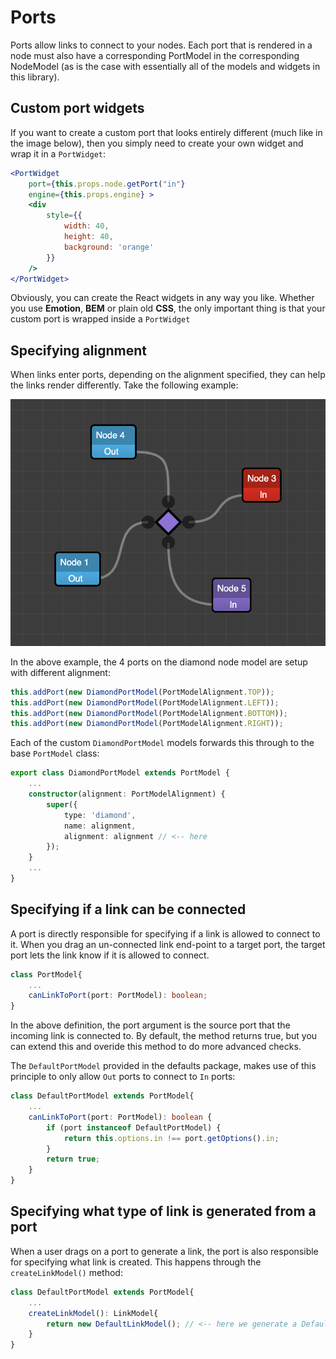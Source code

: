 # Ports

Ports allow links to connect to your nodes. Each port that is rendered in a node must also have a corresponding PortModel in the corresponding NodeModel (as is the case with essentially all of the models and widgets in this library).

## Custom port widgets

If you want to create a custom port that looks entirely different (much like in the image below), then you simply need to create your own widget and wrap it in a `PortWidget`:

```jsx
<PortWidget
    port={this.props.node.getPort("in"}
    engine={this.props.engine} >
    <div
        style={{
            width: 40,
            height: 40,
            background: 'orange'
        }}
    />
</PortWidget>
```

Obviously, you can create the React widgets in any way you like. Whether you use __Emotion__, __BEM__ or plain old __CSS__, the only important thing is that your custom port is wrapped inside a `PortWidget`

## Specifying alignment

When links enter ports, depending on the alignment specified, they can help the links render differently. Take the following example:

![](./images/diamond-node.png)

In the above example, the 4 ports on the diamond node model are setup with different alignment:

```typescript
this.addPort(new DiamondPortModel(PortModelAlignment.TOP));
this.addPort(new DiamondPortModel(PortModelAlignment.LEFT));
this.addPort(new DiamondPortModel(PortModelAlignment.BOTTOM));
this.addPort(new DiamondPortModel(PortModelAlignment.RIGHT));
```

Each of the custom `DiamondPortModel` models forwards this through to the base `PortModel` class:

```typescript
export class DiamondPortModel extends PortModel {
    ...
	constructor(alignment: PortModelAlignment) {
		super({
			type: 'diamond',
			name: alignment,
			alignment: alignment // <-- here
		});
    }
    ...
}
```

## Specifying if a link can be connected

A port is directly responsible for specifying if a link is allowed to connect to it. When you drag an un-connected link end-point to a target port, the target port lets the link know if it is allowed to connect.

```typescript
class PortModel{
    ...
    canLinkToPort(port: PortModel): boolean;
}
```

In the above definition, the port argument is the source port that the incoming link is connected to. By default, the method returns true, but you can extend this and overide this method to do more advanced checks.

The `DefaultPortModel` provided in the defaults package, makes use of this principle to only allow `Out` ports to connect to `In` ports:

```typescript
class DefaultPortModel extends PortModel{
    ...
    canLinkToPort(port: PortModel): boolean {
		if (port instanceof DefaultPortModel) {
			return this.options.in !== port.getOptions().in;
		}
		return true;
	}
}
```

## Specifying what type of link is generated from a port

When a user drags on a port to generate a link, the port is also responsible for specifying
what link is created. This happens through the `createLinkModel()` method:

```typescript
class DefaultPortModel extends PortModel{
    ...
    createLinkModel(): LinkModel{
        return new DefaultLinkModel(); // <-- here we generate a DefaultLinkModel
    }
}
```